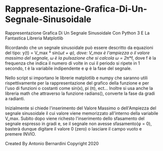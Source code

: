 # Rappresentazione-Grafica-Di-Un-Segnale-Sinusoidale
Rappresentazione Grafica Di Un Segnale Sinusoidale Con Python 3 E La Fantastica Libreria Matplotlib

Ricordando che un segnale sinusoidale può essere descritto da equazioni del tipo: y(t) = V_max * sin(ω*t + φ), dove: V_max è l'ampiezza o il valore massimo del segnale, ω è la pulsazione che si calcola ω = 2*π*f, dove f è la frequenza che indica il numero di volte in cui il periodo si ripete in 1 secondo, t è la variabile indipendente e φ è la fase del segnale.

Nello script si importano le librerie matplotlib e numpy che saranno utili rispettivamente per la rappresentazione del grafico della funzione e per l'uso di funzioni o costanti come sin(x), pi (π), ect...
Inoltre si usa anche la libreria math che attraverso la funzione radians(), converte la fase da gradi a radianti.

Inizialmente si chiede l'inserimento del Valore Massimo o dell'Ampiezza del segnale sinusoidale il cui valore viene memorizzato all'interno della variabile V_max.
Subito dopo viene richesto l'inserimento dello sfasamento del segnale espresso in gradi e, se il segnale non avesse sfasamento(φ = 0), basterà dunque digitare il valore 0 (zero) o lasciare il campo vuoto e premere INVIO.


Created By Antonio Bernardini Copyright 2020
